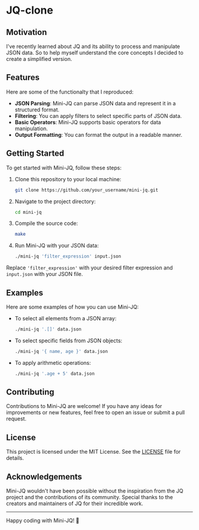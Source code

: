 # JQ-clone

## Motivation

I've recently learned about JQ and its ability to process and manipulate JSON data. So to help myself understand the core concepts I decided to create a simplified version.

## Features

Here are some of the functionalty that I reproduced:

- **JSON Parsing**: Mini-JQ can parse JSON data and represent it in a structured format.
- **Filtering**: You can apply filters to select specific parts of JSON data.
- **Basic Operators**: Mini-JQ supports basic operators for data manipulation.
- **Output Formatting**: You can format the output in a readable manner.

## Getting Started

To get started with Mini-JQ, follow these steps:

1. Clone this repository to your local machine:

   ```bash
   git clone https://github.com/your_username/mini-jq.git
   ```

2. Navigate to the project directory:

   ```bash
   cd mini-jq
   ```

3. Compile the source code:

   ```bash
   make
   ```

4. Run Mini-JQ with your JSON data:

   ```bash
   ./mini-jq 'filter_expression' input.json
   ```

Replace `'filter_expression'` with your desired filter expression and `input.json` with your JSON file.

## Examples

Here are some examples of how you can use Mini-JQ:

- To select all elements from a JSON array:

  ```bash
  ./mini-jq '.[]' data.json
  ```

- To select specific fields from JSON objects:

  ```bash
  ./mini-jq '{ name, age }' data.json
  ```

- To apply arithmetic operations:
  ```bash
  ./mini-jq '.age + 5' data.json
  ```

## Contributing

Contributions to Mini-JQ are welcome! If you have any ideas for improvements or new features, feel free to open an issue or submit a pull request.

## License

This project is licensed under the MIT License. See the [LICENSE](LICENSE) file for details.

## Acknowledgements

Mini-JQ wouldn't have been possible without the inspiration from the JQ project and the contributions of its community. Special thanks to the creators and maintainers of JQ for their incredible work.

---

Happy coding with Mini-JQ! 🚀
